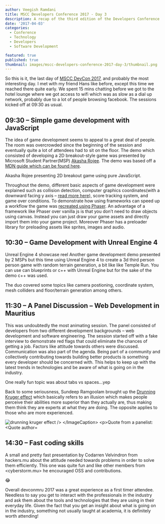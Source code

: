 ```yaml
---
author: Veegish Ramdani
title: MSCC Developers Conference 2017 - Day 3
description: A recap of the third edition of the Developers Conference Mauritius - Day 3
date: '2017-04-03'
categories:
  - Conference
  - Technology
  - Developers
  - Software Development

featured: true
published: true
thumbnail: images/mscc-developers-conference-2017-day-3/thumbnail.png
---
```


<script>
    import Image from 'svimg/Image.svelte';
    import Quote from './quote.svelte';
    import ImageCaption from './image-caption.svelte';
    import { YouTube } from 'sveltekit-embed'
</script>

So this is it, the last day of [MSCC DevCon 2017](https://archive.veegish.com/mscc-developers-conference-2017-day-1/), and probably the most interesting day. I met with my friend Hans like before, except this time we reached there quite early. We spent 15 mins chatting before we got to the hotel lounge where we got access to wifi which was as slow as a dial up network, probably due to a lot of people browsing facebook. The sessions kicked off at 09:30 as usual.

## 09:30 – Simple game development with JavaScript

The idea of game development seems to appeal to a great deal of people. The room was overcrowded since the beginning of the session and eventually quite a lot of attendees had to sit on the floor. The demo which consisted of developing a 2D breakout-style game was presented by Microsoft Student Partner(MSP) [Akasha Rojee](https://twitter.com/AkashaLilith1). The demo was based off a [MDN guide which can be found here](https://developer.mozilla.org/en-US/docs/Games/Tutorials/2D_Breakout_game_pure_JavaScript).

Akasha Rojee presenting 2D breakout game using pure JavaScript.

Throughout the demo, different basic aspects of game development were explained such as collision detection, computer graphics coordinates(with a downward facing y axis – [read more here](https://gamedev.stackexchange.com/questions/83570/why-is-the-origin-in-computer-graphics-coordinates-at-the-top-left)), score tracking system, and game over conditions. To demonstrate how using frameworks can speed up a workflow the game was [recreated using Phaser](https://developer.mozilla.org/en-US/docs/Games/Tutorials/2D_breakout_game_Phaser). An advantage of a framework like Phaser over vanilla js is that you don’t need to draw objects using canvas. Instead you can just draw your game assets and directly import them into your game project. Moreover Phaser has a preloader library for preloading assets like sprites, images and audio.

## 10:30 – Game Development with Unreal Engine 4

<YouTube youTubeId="XTgueDFaN6Y" />

Unreal Engine 4 showcase reel
Another game development demo presented by 2 MSPs but this time using Unreal Engine 4 to create a 3d third person person game with random terrain generation, a bit like like Temple Run. You can use can blueprints or c++ with Unreal Engine but for the sake of the demo c++ was used.

The duo covered some topics like camera postioning, coordinate system, mesh colliders and floor/terrain generation among others.

## 11:30 – A Panel Discussion – Web Development in Mauritius

This was undoubtedly the most animating session. The panel consisted of developers from two different development backgrounds – web development and software engineering. The session started off with a fake interview to demonstrate red flags that could eliminate the chances of getting a job. Factors like attitude towards others were discussed. Communication was also part of the agenda. Being part of a community and collectively contributing towards building better products is something every developer should be concerned with. This helps to keep up with the latest trends in technologies and be aware of what is going on in the industry.

One really fun topic was about tabs vs spaces…yep

<YouTube youTubeId="SsoOG6ZeyUI" />

Back to some seriousness, Sundeep Ramgoolam brought up the [Drunning Kruger effect](https://en.wikipedia.org/wiki/Dunning%E2%80%93Kruger_effect) which basically refers to an illusion which makes people perceive their abilities more superior than they actually are, thus making them think they are experts at what they are doing. The opposite applies to those who are more experienced.

<ImageCaption caption="Photo credits: https://twitter.com/ianbremmer">
  <img loading="lazy" class="inline-basic-image" src="http://financialcryptography.com/images/the-path-all-knowledge.jpg" alt="drunning kruger effect />
</ImageCaption>

Quote from a panelist:
<Quote author="Panelist" quote="Be stupid so you can learn." />

## 14:30 – Fast coding skills

A small and pretty fast presentation by Codarren Velvindron from hackers.mu about the attitude needed towards problems in order to solve them efficiently. This one was quite fun and like other members from <cyberstorm.mu> he encouraged OSS and contributions.

<Quote author="Codarren Velvindron" quote="Can’t understand a line of code? Delete it and see what happens next." />

😂

Overall devconmru 2017 was a great experience as a first timer attendee. Needless to say you get to interact with the professionals in the industry and ask them about the tools and technologies that they are using in their everyday life. Given the fact that you get an insight about what is going on in the industry, something not usually taught at academia, it is definitely worth attending!
